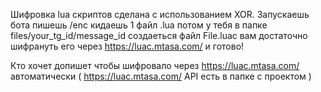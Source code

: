 Шифровка lua скриптов сделана с использованием XOR. Запускаешь бота пишешь /enc кидаешь 1 файл .lua потом у тебя в папке files/your_tg_id/message_id создаеться файл File.luac вам достаточно шифрануть его через https://luac.mtasa.com/ и готово!

Кто хочет допишет чтобы шифровало через https://luac.mtasa.com/ автоматически ( https://luac.mtasa.com/ API есть в папке с проектом )
